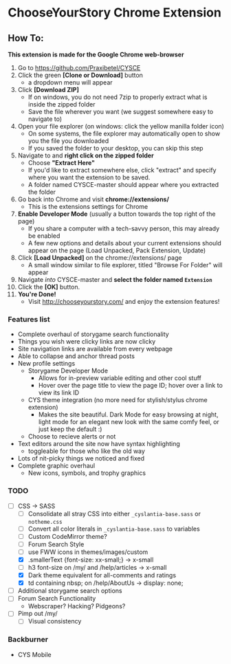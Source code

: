# ChooseYourStory Chrome Extension

## How To:

**This extension is made for the Google Chrome web-browser**

1) Go to https://github.com/Praxibetel/CYSCE
2) Click the green **[Clone or Download]** button
	- a dropdown menu will appear
3) Click **[Download ZIP]**
	- If on windows, you do not need 7zip to properly extract what is inside the zipped folder
	- Save the file wherever you want (we suggest somewhere easy to navigate to)
4) Open your file explorer (on windows: click the yellow manilla folder icon)
	- On some systems, the file explorer may automatically open to show you the file you downloaded
	- If you saved the folder to your desktop, you can skip this step
5) Navigate to and **right click on the zipped folder**
	- Choose **"Extract Here"**
	- If you'd like to extract somewhere else, click "extract" and specify where you want the extension to be saved.
	- A folder named CYSCE-master should appear where you extracted the folder
6) Go back into Chrome and visit **chrome://extensions/**
	- This is the extensions settings for Chrome
7) **Enable Developer Mode** (usually a button towards the top right of the page)
	- If you share a computer with a tech-savvy person, this may already be enabled
	- A few new options and details about your current extensions should appear on the page (Load Unpacked, Pack Extension, Update)
8) Click **[Load Unpacked]** on the chrome://extensions/ page
	- A small window similar to file explorer, titled "Browse For Folder" will appear
9) Navigate *into* CYSCE-master and **select the folder named `Extension`**
10) Click the **[OK]** button.
11) **You're Done!**
	- Visit http://chooseyourstory.com/ and enjoy the extension features!

### Features list

+ Complete overhaul of storygame search functionality
+ Things you wish were clicky links are now clicky
+ Site navigation links are available from every webpage
+ Able to collapse and anchor thread posts
+ New profile settings
	+ Storygame Developer Mode
		- Allows for in-preview variable editing and other cool stuff
		- Hover over the page title to view the page ID; hover over a link to view its link ID
	+ CYS theme integration (no more need for stylish/stylus chrome extension)
		- Makes the site beautiful. Dark Mode for easy browsing at night, light mode for an elegant new look with the same comfy feel, or just keep the default :)
	+ Choose to recieve alerts or not
+ Text editors around the site now have syntax highlighting
	- toggleable for those who like the old way
+ Lots of nit-picky things we noticed and fixed
+ Complete graphic overhaul
	- New icons, symbols, and trophy graphics

### TODO
- [ ] CSS -> SASS
    - [ ] Consolidate all stray CSS into either `_cyslantia-base.sass` or `notheme.css`
    - [ ] Convert all color literals in `_cyslantia-base.sass` to variables
    - [ ] Custom CodeMirror theme?
	- [ ] Forum Search Style
	- [ ] use FWW icons in themes/images/custom
	- [x] .smallerText {font-size: xx-small;} -> x-small
	- [ ] h3 font-size on /my/ and /help/articles -> x-small
	- [x] Dark theme equivalent for all-comments and ratings
	- [x] td containing nbsp; on /help/AboutUs -> display: none;
- [ ] Additional storygame search options
- [ ] Forum Search Functionality
	- Webscraper? Hacking? Pidgeons?
- [ ] Pimp out /my/
	- [ ] Visual consistency

### Backburner
- CYS Mobile
